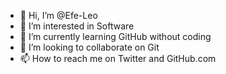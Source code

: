 - 👋 Hi, I’m @Efe-Leo
- 👀 I’m interested in Software
- 🌱 I’m currently learning GitHub without coding
- 💞️ I’m looking to collaborate on Git
- 📫 How to reach me on Twitter and GitHub.com

<!---
Efe-Leo/Efe-Leo is a ✨ special ✨ repository because its `README.md` (this file) appears on your GitHub profile.
You can click the Preview link to take a look at your changes.
--->

